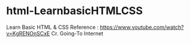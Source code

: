 # html-LearnbasicHTMLCSS

Learn Basic HTML & CSS
Reference : 
https://www.youtube.com/watch?v=KgRENOnSCxE
Cr. Going-To Internet
